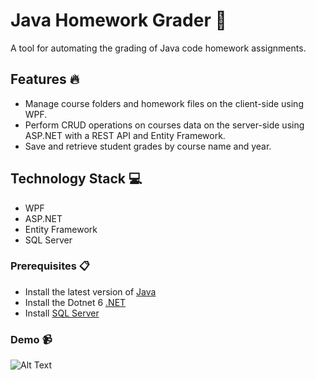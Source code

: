 # Java Homework Grader 📝

A tool for automating the grading of Java code homework assignments.

## Features 🔥
- Manage course folders and homework files on the client-side using WPF.
- Perform CRUD operations on courses data on the server-side using ASP.NET with a REST API and Entity Framework.
- Save and retrieve student grades by course name and year.

## Technology Stack 💻
- WPF
- ASP.NET
- Entity Framework
- SQL Server

### Prerequisites 📋

- Install the latest version of [Java](https://www.java.com/en/download/)
- Install the Dotnet 6 [.NET](https://dotnet.microsoft.com/download)
- Install [SQL Server](https://www.microsoft.com/en-us/sql-server/sql-server-downloads)

### Demo 📹
![Alt Text](https://s4.gifyu.com/images/ezgif.com-gif-maker7aac799c0685a017.gif)

